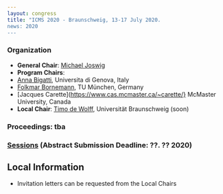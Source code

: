 ```yaml
---
layout: congress
title: "ICMS 2020 - Braunschweig, 13-17 July 2020.
news: 2020
---
```

### Organization
* **General Chair**: [Michael Joswig](http://page.math.tu-berlin.de/~joswig/)
* **Program Chairs**:
* [Anna Bigatti](http://www.dima.unige.it/~bigatti/),  Universita di Genova, Italy
* [Folkmar Bornemann](http://www-m3.ma.tum.de/Allgemeines/FolkmarBornemann), TU München, Germany
* [Jacques Carette](https://www.cas.mcmaster.ca/~carette/} McMaster University, Canada
* **Local Chair**: [Timo de Wolff](http://page.math.tu-berlin.de/~dewolff/),   Universität
  Braunschweig (soon)

### Proceedings: tba
### [Sessions](/2020/sessions/) (Abstract Submission Deadline: ??. ?? 2020)

## Local Information
<!-- * [Registration Website](https://notredame.ungerboeck.com/prod/emc00/register.aspx?OrgCode=10&EvtID=18783&AppCode=REG&CC=118040603651) (Early Registration Ends: June 21, 2018)
* -->
<!-- [Apply for a Travel Grant/Free Conference Registration](https://bertini.nd.edu/ICMS2018/travelGrants.html) (Deadline: May 15, 2018)
-->
* Invitation letters can be requested from the Local Chairs

